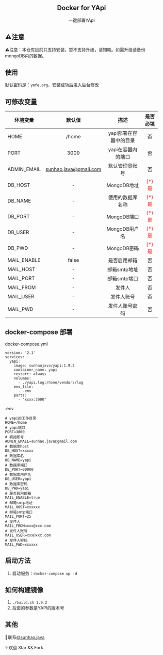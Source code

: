 <h2 align="center">Docker for YApi</h2>
<p align="center">一键部署YApi</p>

## ⚠️注意
⚠️注意：本仓库目前只支持安装，暂不支持升级，请知晓。如需升级请备份mongoDB内的数据。

## 使用
默认密码是：`ymfe.org`，安装成功后进入后台修改

## 可修改变量
| 环境变量       | 默认值         | 描述         | 是否必填  |
| ------------- |:-------------:|:-----------:|:----------:|
| HOME | /home | yapi部署在容器中的目录 | 否 |
| PORT | 3000  | yapi在容器内的端口 | 否 |
| ADMIN_EMAIL | sunhao.java@gmail.com  | 默认管理员账号 | 否 |
| DB_HOST | -  | MongoDB地址 | <span style="color: red;"> (*) 是 </span> |
| DB_NAME | -  | 使用的数据库名称 | <span style="color: red;"> (*) 是 </span> |
| DB_PORT | - | MongoDB端口 | <span style="color: red;"> (*) 是 </span> |
| DB_USER | - | MongoDB用户名 | <span style="color: red;"> (*) 是 </span> |
| DB_PWD | - | MongoDB密码 | <span style="color: red;"> (*) 是 </span> |
| MAIL_ENABLE | false | 是否启用邮箱 | 否 |
| MAIL_HOST | - | 邮箱smtp地址 | 否 |
| MAIL_PORT | - | 邮箱smtp端口 | 否 |
| MAIL_FROM | - | 发件人 | 否 |
| MAIL_USER | - | 发件人账号 | 否 |
| MAIL_PWD | - | 发件人账号密码 | 否 |

## docker-compose 部署
docker-compose.yml
```
version: '2.1'
services:
  yapi:
    image: sunhaojava/yapi:1.9.2
    container_name: yapi
    restart: always
    volumes:
      - ./yapi.log:/home/vendors/log
    env_file:
      - .env
    ports:
      - "xxxx:3000"
```
.env
```
# yapi的工作目录
HOME=/home
# yapi端口
PORT=3000
# 初始账号
ADMIN_EMAIL=sunhao.java@gmail.com
# 数据库host
DB_HOST=xxxxx
# 数据库名
DB_NAME=yapi
# 数据库端口
DB_PORT=00000
# 数据库用户名
DB_USER=yapi
# 数据库密码
DB_PWD=yapi
# 是否启用邮箱
MAIL_ENABLE=true
# 邮箱smtp地址
MAIL_HOST=xxxxxx
# 邮箱smtp端口
MAIL_PORT=25
# 发件人
MAIL_FROM=xxx@xxx.com
# 发件人账号
MAIL_USER=xxx@xxx.com
# 发件人密码
MAIL_PWD=xxxxxx
```

## 启动方法
1. 启动服务：`docker-compose up -d`

## 如何构建镜像
1. `./build.sh 1.9.2`
2. 后面的参数是YAPI的版本号

## 其他
📧联系[@sunhao.java](mailto:sunhao.java@gmail.com)

✨欢迎 Star && Fork